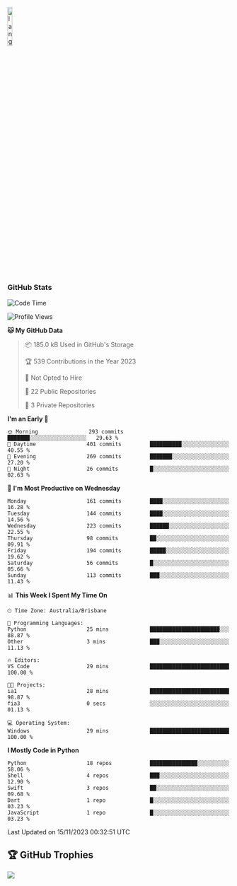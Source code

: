 <p align="left"><img width=15%" src="https://github.com/alansmathew/alansmathew/raw/master/lang.gif" alt="lang image here" /></p>

# <h3 align="left">GitHub Stats</h3>

<!--START_SECTION:waka-->
![Code Time](http://img.shields.io/badge/Code%20Time-319%20hrs%2050%20mins-blue)

![Profile Views](http://img.shields.io/badge/Profile%20Views-0-blue)

**🐱 My GitHub Data** 

> 📦 185.0 kB Used in GitHub's Storage 
 > 
> 🏆 539 Contributions in the Year 2023
 > 
> 🚫 Not Opted to Hire
 > 
> 📜 22 Public Repositories 
 > 
> 🔑 3 Private Repositories 
 > 
**I'm an Early 🐤** 

```text
🌞 Morning                293 commits         ███████░░░░░░░░░░░░░░░░░░   29.63 % 
🌆 Daytime                401 commits         ██████████░░░░░░░░░░░░░░░   40.55 % 
🌃 Evening                269 commits         ███████░░░░░░░░░░░░░░░░░░   27.20 % 
🌙 Night                  26 commits          █░░░░░░░░░░░░░░░░░░░░░░░░   02.63 % 
```
📅 **I'm Most Productive on Wednesday** 

```text
Monday                   161 commits         ████░░░░░░░░░░░░░░░░░░░░░   16.28 % 
Tuesday                  144 commits         ████░░░░░░░░░░░░░░░░░░░░░   14.56 % 
Wednesday                223 commits         ██████░░░░░░░░░░░░░░░░░░░   22.55 % 
Thursday                 98 commits          ██░░░░░░░░░░░░░░░░░░░░░░░   09.91 % 
Friday                   194 commits         █████░░░░░░░░░░░░░░░░░░░░   19.62 % 
Saturday                 56 commits          █░░░░░░░░░░░░░░░░░░░░░░░░   05.66 % 
Sunday                   113 commits         ███░░░░░░░░░░░░░░░░░░░░░░   11.43 % 
```


📊 **This Week I Spent My Time On** 

```text
🕑︎ Time Zone: Australia/Brisbane

💬 Programming Languages: 
Python                   25 mins             ██████████████████████░░░   88.87 % 
Other                    3 mins              ███░░░░░░░░░░░░░░░░░░░░░░   11.13 % 

🔥 Editors: 
VS Code                  29 mins             █████████████████████████   100.00 % 

🐱‍💻 Projects: 
ia1                      28 mins             █████████████████████████   98.87 % 
fia3                     0 secs              ░░░░░░░░░░░░░░░░░░░░░░░░░   01.13 % 

💻 Operating System: 
Windows                  29 mins             █████████████████████████   100.00 % 
```

**I Mostly Code in Python** 

```text
Python                   18 repos            ███████████████░░░░░░░░░░   58.06 % 
Shell                    4 repos             ███░░░░░░░░░░░░░░░░░░░░░░   12.90 % 
Swift                    3 repos             ██░░░░░░░░░░░░░░░░░░░░░░░   09.68 % 
Dart                     1 repo              █░░░░░░░░░░░░░░░░░░░░░░░░   03.23 % 
JavaScript               1 repo              █░░░░░░░░░░░░░░░░░░░░░░░░   03.23 % 
```




 Last Updated on 15/11/2023 00:32:51 UTC
<!--END_SECTION:waka-->

## 🏆 GitHub Trophies

![](https://github-profile-trophy.vercel.app/?username=samh06&theme=discord&no-frame=true&no-bg=false&margin-w=4)
